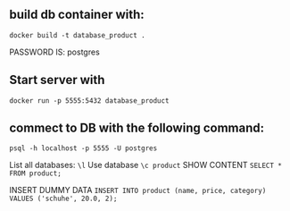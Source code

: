 ## build db container with: 

```docker build -t database_product .```

PASSWORD IS: postgres

## Start server with 

``` docker run -p 5555:5432 database_product ```

## commect to DB with the following command:

```psql -h localhost -p 5555 -U postgres ```

List all databases: ```\l```
Use database  ``` \c product ```
SHOW CONTENT ```SELECT * FROM product; ```

INSERT DUMMY DATA ```INSERT INTO product (name, price, category) VALUES ('schuhe', 20.0, 2);```
